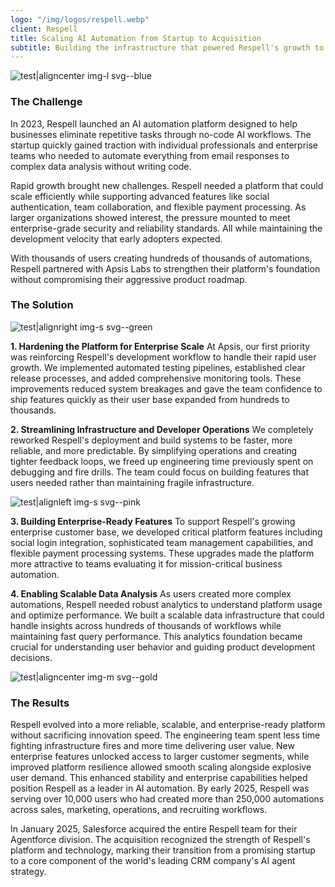 ```yaml
---
logo: "/img/logos/respell.webp"
client: Respell
title: Scaling AI Automation from Startup to Acquisition
subtitle: Building the infrastructure that powered Respell's growth to 10,000+ users and acquisition by Salesforce Agentforce
---
```


![test|aligncenter img-l svg--blue](cases/respell/hero.svg)

### The Challenge

In 2023, Respell launched an AI automation platform designed to help businesses eliminate repetitive tasks through no-code AI workflows. The startup quickly gained traction with individual professionals and enterprise teams who needed to automate everything from email responses to complex data analysis without writing code.

Rapid growth brought new challenges. Respell needed a platform that could scale efficiently while supporting advanced features like social authentication, team collaboration, and flexible payment processing. As larger organizations showed interest, the pressure mounted to meet enterprise-grade security and reliability standards. All while maintaining the development velocity that early adopters expected.

With thousands of users creating hundreds of thousands of automations, Respell partnered with Apsis Labs to strengthen their platform's foundation without compromising their aggressive product roadmap.

### The Solution

![test|alignright img-s svg--green](cases/respell/chart.svg)

**1\. Hardening the Platform for Enterprise Scale**
At Apsis, our first priority was reinforcing Respell's development workflow to handle their rapid user growth. We implemented automated testing pipelines, established clear release processes, and added comprehensive monitoring tools. These improvements reduced system breakages and gave the team confidence to ship features quickly as their user base expanded from hundreds to thousands.

**2\. Streamlining Infrastructure and Developer Operations**
We completely reworked Respell's deployment and build systems to be faster, more reliable, and more predictable. By simplifying operations and creating tighter feedback loops, we freed up engineering time previously spent on debugging and fire drills. The team could focus on building features that users needed rather than maintaining fragile infrastructure.

![test|alignleft img-s svg--pink](cases/respell/gears.svg)

**3\. Building Enterprise-Ready Features**
To support Respell's growing enterprise customer base, we developed critical platform features including social login integration, sophisticated team management capabilities, and flexible payment processing systems. These upgrades made the platform more attractive to teams evaluating it for mission-critical business automation.

**4\. Enabling Scalable Data Analysis**
As users created more complex automations, Respell needed robust analytics to understand platform usage and optimize performance. We built a scalable data infrastructure that could handle insights across hundreds of thousands of workflows while maintaining fast query performance. This analytics foundation became crucial for understanding user behavior and guiding product development decisions.

![test|aligncenter img-m svg--gold](cases/respell/bot.svg)

### The Results

Respell evolved into a more reliable, scalable, and enterprise-ready platform without sacrificing innovation speed. The engineering team spent less time fighting infrastructure fires and more time delivering user value. New enterprise features unlocked access to larger customer segments, while improved platform resilience allowed smooth scaling alongside explosive user demand. This enhanced stability and enterprise capabilities helped position Respell as a leader in AI automation. By early 2025, Respell was serving over 10,000 users who had created more than 250,000 automations across sales, marketing, operations, and recruiting workflows.

In January 2025, Salesforce acquired the entire Respell team for their Agentforce division. The acquisition recognized the strength of Respell's platform and technology, marking their transition from a promising startup to a core component of the world's leading CRM company's AI agent strategy.